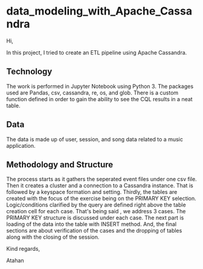 # data_modeling_with_Apache_Cassandra

Hi,

In this project, I tried to create an ETL pipeline using Apache Cassandra. 

## Technology
The work is performed in Jupyter Notebook using Python 3. The packages used are Pandas, csv, cassandra, re, os, and glob. There is a custom function defined in order to gain the ability to see the CQL results in a neat table.

## Data
The data is made up of user, session, and song data related to a music application.

## Methodology and Structure
The process starts as it gathers the seperated event files under one csv file. Then it creates a cluster and a connection to a Cassandra instance. That is followed by a keyspace formation and setting. Thirdly, the tables are created with the focus of the exercise being on the PRIMARY KEY selection. Logic/conditions clarified by the query are defined right above the table creation cell for each case. That's being said , we address 3 cases. The PRIMARY KEY structure is discussed under each case. The next part is loading of the data into the table with INSERT method. And, the final sections are about verification of the cases and the dropping of tables along with the closing of the session.



Kind regards, 

Atahan
